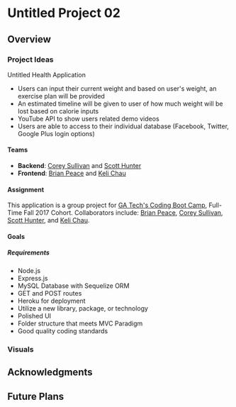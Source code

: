 # Untitled Project 02

## Overview

### Project Ideas
Untitled Health Application
+ Users can input their current weight and based on user's weight, an exercise plan will be provided
+ An estimated timeline will be given to user of how much weight will be lost based on calorie inputs
+ YouTube API to show users related demo videos
+ Users are able to access to their individual database (Facebook, Twitter, Google Plus login options)

#### Teams
+ **Backend**: [Corey Sullivan](https://www.github.com/co-su) and [Scott Hunter](https://www.github.com/scotthhunter)
+ **Frontend**: [Brian Peace](https://www.github.com/bpeace71) and [Keli Chau](https://www.github.com/kelichau)

#### Assignment
This application is a group project for [GA Tech's Coding Boot Camp](https://codingbootcamp.pe.gatech.edu/), Full-Time Fall 2017 Cohort. Collaborators include: [Brian Peace](https://www.github.com/bpeace71), [Corey Sullivan](https://www.github.com/co-su), [Scott Hunter](https://www.github.com/scotthhunter), and [Keli Chau](https://www.github.com/kelichau).

#### Goals

##### Requirements
+ Node.js
+ Express.js
+ MySQL Database with Sequelize ORM
+ GET and POST routes
+ Heroku for deployment
+ Utilize a new library, package, or technology
+ Polished UI
+ Folder structure that meets MVC Paradigm
+ Good quality coding standards

### Visuals

## Acknowledgments

## Future Plans
